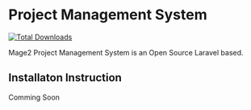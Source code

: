 # Project Management System

[![Total Downloads](https://poser.pugx.org/lmage2/project-management-system/d/total.svg)](https://packagist.org/packages/mage2/project-management-system)

Mage2 Project Management System is an Open Source Laravel based.

## Installaton Instruction

Comming Soon
